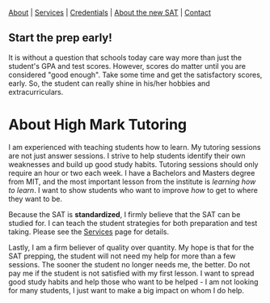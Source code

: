 
[About](/ ) |
[Services](/services/) |
[Credentials](/credentials/) |
[About the new SAT](/sat/) |
[Contact](/contact/)

## Start the prep early!

It is without a question that schools today care way more than just the student's GPA and test scores. However, scores do matter until you are considered "good enough". Take some time and get the satisfactory scores, early. So, the student can really shine in his/her hobbies and extracurriculars. 

# About High Mark Tutoring

I am experienced with teaching students how to learn. My tutoring sessions are not just answer sessions. I strive to help students identify their own weaknesses and build up good study habits. Tutoring sessions should only require an hour or two each week. I have a Bachelors and Masters degree from MIT, and the most important lesson from the institute is *learning how to learn*. I want to show students who want to improve *how* to get to where they want to be.

Because the SAT is **standardized**, I firmly believe that the SAT can be studied for. I can teach the student strategies for both preparation and test taking. Please see the [Services](/services/) page for details.

Lastly, I am a firm believer of quality over quantity. My hope is that for the SAT prepping, the student will not need my help for more than a few sessions. The sooner the student no longer needs me, the better. Do not pay me if the student is not satisfied with my first lesson. I want to spread good study habits and help those who want to be helped - I am not looking for many students, I just want to make a big impact on whom I do help. 





